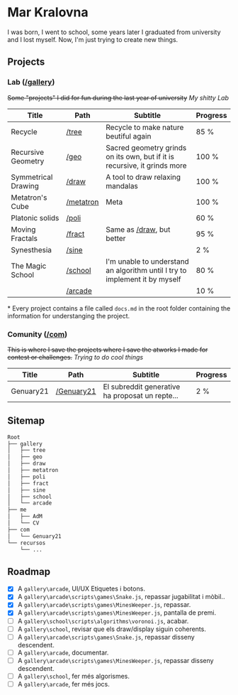 # Mar Kralovna

I was born, I went to school, some years later I graduated from university and I lost myself. Now, I'm just trying to create new things.

## Projects

### Lab ([/gallery](./gallery))

~~Some "projects" I did for fun during the last year of university~~ *My shitty Lab*

|        Title        |               Path               |                                     Subtitle                                     |  Progress  |
|---------------------|----------------------------------|----------------------------------------------------------------------------------|------------|
| Recycle             | [/tree](./gallery/tree)          | Recycle to make nature beutiful again                                            |       85 % |
| Recursive Geometry  | [/geo](./gallery/geo)            | Sacred geometry grinds on its own, but if it is recursive, it grinds more        |      100 % |
| Symmetrical Drawing | [/draw](./gallery/draw)          | A tool to draw relaxing mandalas                                                 |      100 % |
| Metatron's Cube     | [/metatron](./gallery/metatron)  | Meta                                                                             |      100 % |
| Platonic solids     | [/poli](./gallery/poli)          |                                                                                  |       60 % |
| Moving Fractals     | [/fract](./gallery/fract)        | Same as [/draw](./gallery/draw), but better                                      |       95 % |
| Synesthesia         | [/sine](./gallery/sine)          |                                                                                  |        2 % |
| The Magic School    | [/school](./gallery/school)      | I'm unable to understand an algorithm until I try to implement it by myself      |       80 % |
|                     | [/arcade](./gallery/arcade)      |                                                                                  |       10 % |

\* Every project contains a file called `docs.md` in the root folder containing the information for understanging the project.

### Comunity ([/com](./com))

~~This is where I save the projects where I save the atworks I made for contest or challenges.~~ *Trying to do cool things*

|        Title        |               Path               |                                     Subtitle                                     |  Progress  |
|---------------------|----------------------------------|----------------------------------------------------------------------------------|------------|
| Genuary21           | [/Genuary21](./com/Genuary21)    | <span class="pendent">El subreddit generative ha proposat un repte...    </span> |        2 % |

## Sitemap

```css
Root
├── gallery
│   ├── tree
│   ├── geo
│   ├── draw
│   ├── metatron
│   ├── poli
│   ├── fract
│   ├── sine
│   ├── school
│   └── arcade
├── me
│   ├── AdM
│   └── CV
├── com
│   └── Genuary21
└── recursos
    └── ...
```

## Roadmap

* [x] A `gallery\arcade`, <span class="pendent">UI/UX Etiquetes i botons</span>.
* [x] A `gallery\arcade\scripts\games\Snake.js`, <span class="pendent">repassar jugabilitat i mòbil.</span>.
* [x] A `gallery\arcade\scripts\games\MinesWeeper.js`, repassar.
* [x] A `gallery\arcade\scripts\games\MinesWeeper.js`, pantalla de premi.
* [ ] A `gallery\school\scripts\algorithms\voronoi.js`, acabar.
* [ ] A `gallery\school`, revisar que els draw/display siguin coherents.
* [ ] A `gallery\arcade\scripts\games\Snake.js`, repassar disseny descendent.
* [ ] A `gallery\arcade`, documentar.
* [ ] A `gallery\arcade\scripts\games\MinesWeeper.js`, repassar disseny descendent.
* [ ] A `gallery\school`, fer més algorismes.
* [ ] A `gallery\arcade`, fer més jocs.

